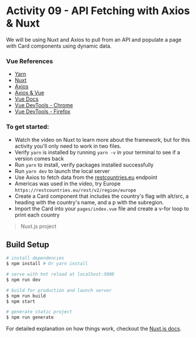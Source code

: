 # Activity 09 - API Fetching with Axios & Nuxt

We will be using Nuxt and Axios to pull from an API and populate a page with Card components using dynamic data.

### Vue References
- [Yarn](https://yarnpkg.com/lang/en/docs/install/)
- [Nuxt](https://nuxtjs.org/guide/installation)
- [Axios](https://github.com/axios/axios)
- [Axios & Vue](https://vuejs.org/v2/cookbook/using-axios-to-consume-apis.html)
- [Vue Docs](https://vuejs.org/v2/guide/)
- [Vue DevTools - Chrome](https://chrome.google.com/webstore/detail/vuejs-devtools/nhdogjmejiglipccpnnnanhbledajbpd?hl=en)
- [Vue DevTools - Firefox](https://addons.mozilla.org/en-US/firefox/addon/vue-js-devtools/)

### To get started:
-	 Watch the video on Nuxt to learn more about the framework, but for this activity you'll only need to work in two files.
-	 Verify `yarn` is installed by running `yarn -v` in your terminal to see if a version comes back
-	 Run `yarn` to install, verify packages installed successfully
-	 Run `yarn dev` to launch the local server
-	 Use Axios to fetch data from the [restcountries.eu](https://restcountries.eu/#api-endpoints-region) endpoint
-	 Americas was used in the video, try Europe `https://restcountries.eu/rest/v2/region/europe`
-	 Create a Card component that includes the country's flag with alt/src, a heading with the country's name, and a p with the subregion.
-	 Import the Card into your `pages/index.vue` file and create a v-for loop to print each country  


> Nuxt.js project

## Build Setup

``` bash
# install dependencies
$ npm install # Or yarn install

# serve with hot reload at localhost:3000
$ npm run dev

# build for production and launch server
$ npm run build
$ npm start

# generate static project
$ npm run generate
```

For detailed explanation on how things work, checkout the [Nuxt.js docs](https://github.com/nuxt/nuxt.js).

